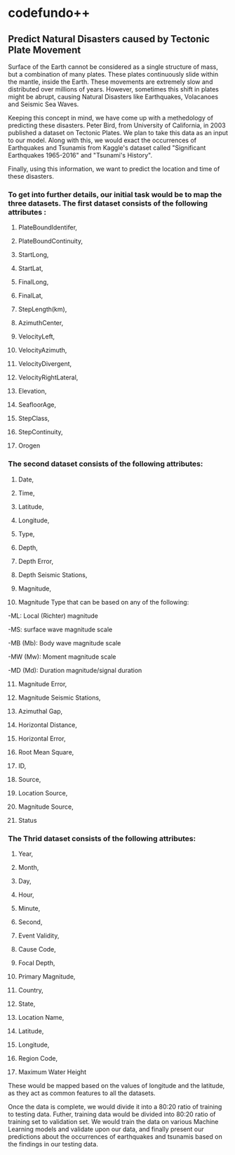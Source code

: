 # codefundo++
## Predict Natural Disasters caused by Tectonic Plate Movement

Surface of the Earth cannot be considered as a single structure of mass, but a combination of many plates. These plates continuously slide within the mantle, inside the Earth. These movements are extremely slow and distributed over millions of years. However, sometimes this shift in plates might be abrupt, causing Natural Disasters like Earthquakes, Volacanoes and Seismic Sea Waves. 

Keeping this concept in mind, we have come up with a methedology of predicting these disasters. Peter Bird, from University of California, in 2003 published a dataset on Tectonic Plates. We plan to take this data as an input to our model. Along with this, we would exact the occurrences of Earthquakes and Tsunamis from Kaggle's dataset called "Significant Earthquakes 1965-2016" and "Tsunami's History".

Finally, using this information, we want to predict the location and time of these disasters.

### To get into further details, our initial task would be to map the three datasets. The first dataset consists of the following attributes : 

1. PlateBoundIdentifer,

2. PlateBoundContinuity,

3. StartLong,

4. StartLat,

5. FinalLong,

6. FinalLat,

7. StepLength(km),

8. AzimuthCenter,

9. VelocityLeft,

10. VelocityAzimuth,

11. VelocityDivergent,

12. VelocityRightLateral,

13. Elevation,
 
14. SeafloorAge,

15. StepClass,

16. StepContinuity,

17. Orogen

### The second dataset consists of the following attributes:

1. Date,

2. Time,

3. Latitude,

4. Longitude,

5. Type,

6. Depth,

7. Depth Error,

8. Depth Seismic Stations,

9. Magnitude,

10. Magnitude Type that can be based on any of the following:

  -ML: Local (Richter) magnitude
  
  -MS: surface wave magnitude scale
  
  -MB (Mb): Body wave magnitude scale
 
  -MW (Mw): Moment magnitude scale
  
  -MD (Md): Duration magnitude/signal duration
  
11. Magnitude Error,

12. Magnitude Seismic Stations,

13. Azimuthal Gap,

14. Horizontal Distance,

15. Horizontal Error,

16. Root Mean Square,

17. ID,

18. Source,

19. Location Source,

20. Magnitude Source,

21. Status

### The Thrid dataset consists of the following attributes: 

1. Year,

2. Month,

3. Day,

4. Hour,

5. Minute,

6. Second,

7. Event Validity,

8. Cause Code,

9. Focal Depth,

10. Primary Magnitude,

11. Country,

12. State,

13. Location Name,

14. Latitude,

15. Longitude,

16. Region Code,

17. Maximum Water Height




These would be mapped based on the values of longitude and the latitude, as they act as common features to all the datasets.

Once the data is complete, we would divide it into a 80:20 ratio of training to testing data. Futher, training data would be divided into 80:20 ratio of training set to validation set. We would train the data on various Machine Learning models and validate upon our data, and finally present our predictions about the occurrences of earthquakes and tsunamis based on the findings in our testing data.
